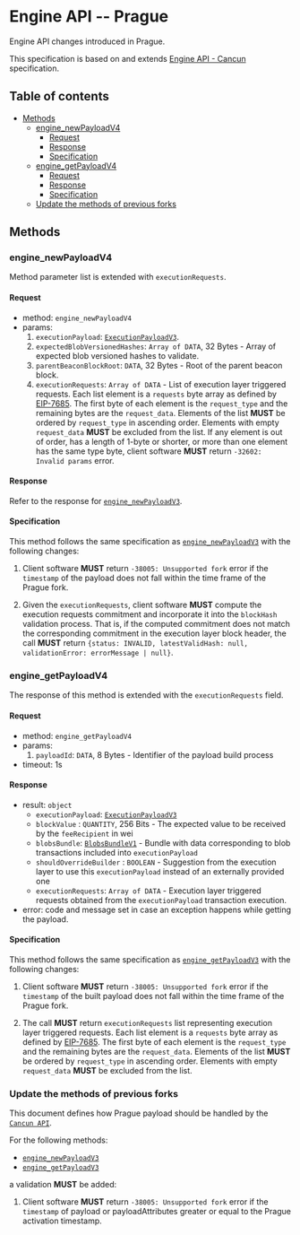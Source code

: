 # Engine API -- Prague

Engine API changes introduced in Prague.

This specification is based on and extends [Engine API - Cancun](./cancun.md) specification.

## Table of contents

<!-- START doctoc generated TOC please keep comment here to allow auto update -->
<!-- DON'T EDIT THIS SECTION, INSTEAD RE-RUN doctoc TO UPDATE -->

- [Methods](#methods)
  - [engine_newPayloadV4](#engine_newpayloadv4)
    - [Request](#request)
    - [Response](#response)
    - [Specification](#specification)
  - [engine_getPayloadV4](#engine_getpayloadv4)
    - [Request](#request-1)
    - [Response](#response-1)
    - [Specification](#specification-1)
  - [Update the methods of previous forks](#update-the-methods-of-previous-forks)

<!-- END doctoc generated TOC please keep comment here to allow auto update -->

## Methods

### engine_newPayloadV4

Method parameter list is extended with `executionRequests`.

#### Request

* method: `engine_newPayloadV4`
* params:
  1. `executionPayload`: [`ExecutionPayloadV3`](./cancun.md#executionpayloadv3).
  2. `expectedBlobVersionedHashes`: `Array of DATA`, 32 Bytes - Array of expected blob versioned hashes to validate.
  3. `parentBeaconBlockRoot`: `DATA`, 32 Bytes - Root of the parent beacon block.
  4. `executionRequests`: `Array of DATA` - List of execution layer triggered requests. Each list element is a `requests` byte array as defined by [EIP-7685](https://eips.ethereum.org/EIPS/eip-7685). The first byte of each element is the `request_type` and the remaining bytes are the `request_data`. Elements of the list **MUST** be ordered by `request_type` in ascending order. Elements with empty `request_data` **MUST** be excluded from the list. If any element is out of order, has a length of 1-byte or shorter, or more than one element has the same type byte, client software **MUST** return `-32602: Invalid params` error.

#### Response

Refer to the response for [`engine_newPayloadV3`](./cancun.md#engine_newpayloadv3).

#### Specification

This method follows the same specification as [`engine_newPayloadV3`](./cancun.md#engine_newpayloadv3) with the following changes:

1. Client software **MUST** return `-38005: Unsupported fork` error if the `timestamp` of the payload does not fall within the time frame of the Prague fork.

2. Given the `executionRequests`, client software **MUST** compute the execution requests commitment
and incorporate it into the `blockHash` validation process.
That is, if the computed commitment does not match the corresponding commitment in the execution layer block header,
the call **MUST** return `{status: INVALID, latestValidHash: null, validationError: errorMessage | null}`.

### engine_getPayloadV4

The response of this method is extended with the `executionRequests` field.

#### Request

* method: `engine_getPayloadV4`
* params:
  1. `payloadId`: `DATA`, 8 Bytes - Identifier of the payload build process
* timeout: 1s

#### Response

* result: `object`
  - `executionPayload`: [`ExecutionPayloadV3`](./cancun.md#executionpayloadv3)
  - `blockValue` : `QUANTITY`, 256 Bits - The expected value to be received by the `feeRecipient` in wei
  - `blobsBundle`: [`BlobsBundleV1`](#BlobsBundleV1) - Bundle with data corresponding to blob transactions included into `executionPayload`
  - `shouldOverrideBuilder` : `BOOLEAN` - Suggestion from the execution layer to use this `executionPayload` instead of an externally provided one
  - `executionRequests`: `Array of DATA` - Execution layer triggered requests obtained from the `executionPayload` transaction execution.
* error: code and message set in case an exception happens while getting the payload.

#### Specification

This method follows the same specification as [`engine_getPayloadV3`](./cancun.md#engine_getpayloadv3) with the following changes:

1. Client software **MUST** return `-38005: Unsupported fork` error if the `timestamp` of the built payload does not fall within the time frame of the Prague fork.

2. The call **MUST** return `executionRequests` list representing execution layer triggered requests. Each list element is a `requests` byte array as defined by [EIP-7685](https://eips.ethereum.org/EIPS/eip-7685). The first byte of each element is the `request_type` and the remaining bytes are the `request_data`. Elements of the list **MUST** be ordered by `request_type` in ascending order. Elements with empty `request_data` **MUST** be excluded from the list.

### Update the methods of previous forks

This document defines how Prague payload should be handled by the [`Cancun API`](./cancun.md).

For the following methods:

- [`engine_newPayloadV3`](./cancun.md#engine_newpayloadV3)
- [`engine_getPayloadV3`](./cancun.md#engine_getpayloadv3)

a validation **MUST** be added:

1. Client software **MUST** return `-38005: Unsupported fork` error if the `timestamp` of payload or payloadAttributes greater or equal to the Prague activation timestamp.
